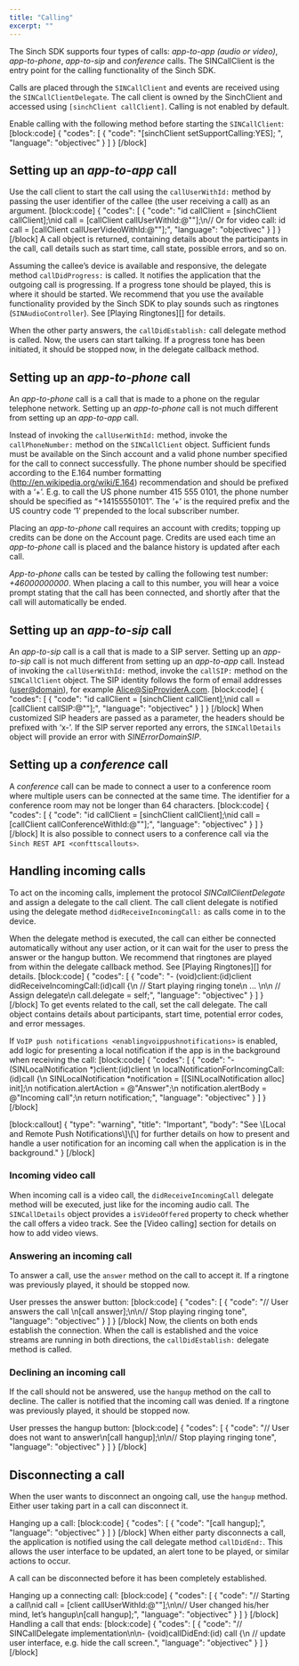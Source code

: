 ```yaml
---
title: "Calling"
excerpt: ""
---
```

The Sinch SDK supports four types of calls: *app-to-app (audio or video)*, *app-to-phone*, *app-to-sip* and *conference* calls. The SINCallClient is the entry point for the calling functionality of the Sinch SDK.

Calls are placed through the `SINCallClient` and events are received using the `SINCallClientDelegate`. The call client is owned by the SinchClient and accessed using `[sinchClient callClient]`. Calling is not enabled by default.

Enable calling with the following method before starting the `SINCallClient`:
[block:code]
{
  "codes": [
    {
      "code": "[sinchClient setSupportCalling:YES];   ",
      "language": "objectivec"
    }
  ]
}
[/block]
## Setting up an *app-to-app* call

Use the call client to start the call using the `callUserWithId:` method by passing the user identifier of the callee (the user receiving a call) as an argument.
[block:code]
{
  "codes": [
    {
      "code": "id<SINCallClient> callClient = [sinchClient callClient];\nid<SINCall> call = [callClient callUserWithId:@\"<remote user id>\"];\n// Or for video call: id<SINCall> call = [callClient callUserVideoWithId:@\"<remote user id>\"];",
      "language": "objectivec"
    }
  ]
}
[/block]
A call object is returned, containing details about the participants in the call, call details such as start time, call state, possible errors, and so on.

Assuming the callee’s device is available and responsive, the delegate method `callDidProgress:` is called. It notifies the application that the outgoing call is progressing. If a progress tone should be played, this is where it should be started. We recommend that you use the available functionality provided by the Sinch SDK to play sounds such as ringtones (`SINAudioController`). See \[Playing Ringtones\]\[\] for details.

When the other party answers, the `callDidEstablish:` call delegate method is called. Now, the users can start talking. If a progress tone has been initiated, it should be stopped now, in the delegate callback method.

## Setting up an *app-to-phone* call

An *app-to-phone* call is a call that is made to a phone on the regular telephone network. Setting up an *app-to-phone* call is not much different from setting up an *app-to-app* call.

Instead of invoking the `callUserWithId:` method, invoke the `callPhoneNumber:` method on the `SINCallClient` object. Sufficient funds must be available on the Sinch account and a valid phone number specified for the call to connect successfully. The phone number should be specified according to the E.164 number formatting (<http://en.wikipedia.org/wiki/E.164>) recommendation and should be prefixed with a ‘+’. E.g. to call the US phone number 415 555 0101, the phone number should be specified as “+14155550101”. The ‘+’ is the required prefix and the US country code ‘1’ prepended to the local subscriber number.

Placing an *app-to-phone* call requires an account with credits; topping up credits can be done on the Account page. Credits are used each time an *app-to-phone* call is placed and the balance history is updated after each call.

*App-to-phone* calls can be tested by calling the following test number: *+46000000000*. When placing a call to this number, you will hear a voice prompt stating that the call has been connected, and shortly after that the call will automatically be ended.

## Setting up an *app-to-sip* call

An *app-to-sip* call is a call that is made to a SIP server. Setting up an *app-to-sip* call is not much different from setting up an *app-to-app* call. Instead of invoking the `callUserWithId:` method, invoke the `callSIP:` method on the `SINCallClient` object. The SIP identity follows the form of email addresses (<user@domain>), for example <Alice@SipProviderA.com>.
[block:code]
{
  "codes": [
    {
      "code": "id<SINCallClient> callClient = [sinchClient callClient];\nid<SINCall> call = [callClient callSIP:@\"<SIP Identity>\"];",
      "language": "objectivec"
    }
  ]
}
[/block]
When customized SIP headers are passed as a parameter, the headers should be prefixed with ‘x-’. If the SIP server reported any errors, the `SINCallDetails` object will provide an error with *SINErrorDomainSIP*.

## Setting up a *conference* call

A *conference* call can be made to connect a user to a conference room where multiple users can be connected at the same time. The identifier for a conference room may not be longer than 64 characters.
[block:code]
{
  "codes": [
    {
      "code": "id<SINCallClient> callClient = [sinchClient callClient];\nid<SINCall> call = [callClient callConferenceWithId:@\"<conferenceId>\"];",
      "language": "objectivec"
    }
  ]
}
[/block]
It is also possible to connect users to a conference call via the `Sinch REST API <confttscallouts>`.

## Handling incoming calls

To act on the incoming calls, implement the protocol *SINCallClientDelegate* and assign a delegate to the call client. The call client delegate is notified using the delegate method `didReceiveIncomingCall:` as calls come in to the device.

When the delegate method is executed, the call can either be connected automatically without any user action, or it can wait for the user to press the answer or the hangup button. We recommend that ringtones are played from within the delegate callback method. See \[Playing Ringtones\]\[\] for details.
[block:code]
{
  "codes": [
    {
      "code": "- (void)client:(id<SINCallClient>)client didReceiveIncomingCall:(id<SINCall>)call {\n    // Start playing ringing tone\n    ... \n\n    // Assign delegate\n    call.delegate = self;",
      "language": "objectivec"
    }
  ]
}
[/block]
To get events related to the call, set the call delegate. The call object contains details about participants, start time, potential error codes, and error messages.

If `VoIP push notifications <enablingvoippushnotifications>` is enabled, add logic for presenting a local notification if the app is in the background when receiving the call:
[block:code]
{
  "codes": [
    {
      "code": "- (SINLocalNotification *)client:(id<SINClient>)client \n  localNotificationForIncomingCall:(id<SINCall>)call {\n    SINLocalNotification *notification = [[SINLocalNotification alloc] init];\n    notification.alertAction = @\"Answer\";\n    notification.alertBody = @\"Incoming call\";\n    return notification;",
      "language": "objectivec"
    }
  ]
}
[/block]

[block:callout]
{
  "type": "warning",
  "title": "Important",
  "body": "See \\[Local and Remote Push Notifications\\]\\[\\] for further details on how to present and handle a user notification for an incoming call when the application is in the background."
}
[/block]
### Incoming video call

When incoming call is a video call, the `didReceiveIncomingCall` delegate method will be executed, just like for the incoming audio call. The `SINCallDetails` object provides a `isVideoOffered` property to check whether the call offers a video track. See the \[Video calling\] section for details on how to add video views.

### Answering an incoming call

To answer a call, use the `answer` method on the call to accept it. If a ringtone was previously played, it should be stopped now.

User presses the answer button:
[block:code]
{
  "codes": [
    {
      "code": "// User answers the call \n[call answer];\n\n// Stop playing ringing tone",
      "language": "objectivec"
    }
  ]
}
[/block]
Now, the clients on both ends establish the connection. When the call is established and the voice streams are running in both directions, the `callDidEstablish:` delegate method is called.

### Declining an incoming call

If the call should not be answered, use the `hangup` method on the call to decline. The caller is notified that the incoming call was denied. If a ringtone was previously played, it should be stopped now.

User presses the hangup button:
[block:code]
{
  "codes": [
    {
      "code": "// User does not want to answer\n[call hangup];\n\n// Stop playing ringing tone",
      "language": "objectivec"
    }
  ]
}
[/block]
## Disconnecting a call

When the user wants to disconnect an ongoing call, use the `hangup` method. Either user taking part in a call can disconnect it.

Hanging up a call:
[block:code]
{
  "codes": [
    {
      "code": "[call hangup];",
      "language": "objectivec"
    }
  ]
}
[/block]
When either party disconnects a call, the application is notified using the call delegate method `callDidEnd:`. This allows the user interface to be updated, an alert tone to be played, or similar actions to occur.

A call can be disconnected before it has been completely established.

Hanging up a connecting call:
[block:code]
{
  "codes": [
    {
      "code": "// Starting a call\nid<SINCall> call = [client callUserWithId:@\"<remote user id>\"];\n\n// User changed his/her mind, let’s hangup\n[call hangup];",
      "language": "objectivec"
    }
  ]
}
[/block]
Handling a call that ends:
[block:code]
{
  "codes": [
    {
      "code": "// SINCallDelegate implementation\n\n- (void)callDidEnd:(id<SINCall>) call {\n  // update user interface, e.g. hide the call screen.",
      "language": "objectivec"
    }
  ]
}
[/block]